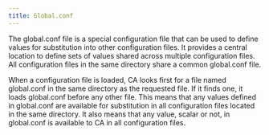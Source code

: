 ```yaml
---
title: Global.conf
---
```


The global.conf file is a special configuration file that can be used to
define values for substitution into other configuration files. It
provides a central location to define sets of values shared across
multiple configuration files. All configuration files in the same
directory share a common global.conf file.

When a configuration file is loaded, CA looks first for a file named
global.conf in the same directory as the requested file. If it finds
one, it loads global.conf before any other file. This means that any
values defined in global.conf are available for substitution in all
configuration files located in the same directory. It also means that
any value, scalar or not, in global.conf is available to CA in all
configuration files.
